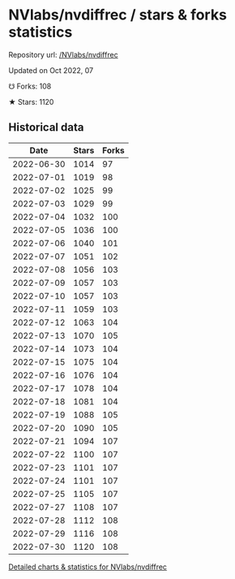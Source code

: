 # NVlabs/nvdiffrec / stars & forks statistics

Repository url: [/NVlabs/nvdiffrec](https://github.com/NVlabs/nvdiffrec)

Updated on Oct 2022, 07

☋ Forks: 108

★ Stars: 1120

## Historical data
| Date | Stars | Forks |
|------|-------|-------|
| 2022-06-30 | 1014 | 97 | 
| 2022-07-01 | 1019 | 98 | 
| 2022-07-02 | 1025 | 99 | 
| 2022-07-03 | 1029 | 99 | 
| 2022-07-04 | 1032 | 100 | 
| 2022-07-05 | 1036 | 100 | 
| 2022-07-06 | 1040 | 101 | 
| 2022-07-07 | 1051 | 102 | 
| 2022-07-08 | 1056 | 103 | 
| 2022-07-09 | 1057 | 103 | 
| 2022-07-10 | 1057 | 103 | 
| 2022-07-11 | 1059 | 103 | 
| 2022-07-12 | 1063 | 104 | 
| 2022-07-13 | 1070 | 105 | 
| 2022-07-14 | 1073 | 104 | 
| 2022-07-15 | 1075 | 104 | 
| 2022-07-16 | 1076 | 104 | 
| 2022-07-17 | 1078 | 104 | 
| 2022-07-18 | 1081 | 104 | 
| 2022-07-19 | 1088 | 105 | 
| 2022-07-20 | 1090 | 105 | 
| 2022-07-21 | 1094 | 107 | 
| 2022-07-22 | 1100 | 107 | 
| 2022-07-23 | 1101 | 107 | 
| 2022-07-24 | 1101 | 107 | 
| 2022-07-25 | 1105 | 107 | 
| 2022-07-27 | 1108 | 107 | 
| 2022-07-28 | 1112 | 108 | 
| 2022-07-29 | 1116 | 108 | 
| 2022-07-30 | 1120 | 108 | 


[Detailed charts & statistics for NVlabs/nvdiffrec](https://reviewgithub.com/rep/NVlabs/nvdiffrec)
